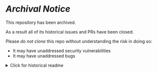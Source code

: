 # ***Archival Notice***
This repository has been archived.

As a result all of its historical issues and PRs have been closed.

Please *do not clone* this repo without understanding the risk in doing so:
- It may have unaddressed security vulnerabilities
- It may have unaddressed bugs

<details>
   <summary>Click for historical readme</summary>

# Building a Mature dbt Project from Scratch

![image](https://user-images.githubusercontent.com/73915542/137219625-69b476b7-0db8-40ec-bae4-cd1fa1c9d498.png)

Hello! This is the companion repo to the 2021 Coalesce Talk - [Building a Mature dbt Project from Scratch](https://coalesce.getdbt.com/talks/how-to-build-a-mature-dbt-project-from-scratch/)

# Introduction

With the explosion in popularity of dbt, and the coinciding explosion in features and capabilities in the tool, it's natural for many of us to find ourselves unsure of where to start. Many people come across dbt through a recommendation of a particularly powerful feature that dbt can support, like complex macros or intricate incremental model logic, but it's both intimidating and unwise to dive directly into the deep end. Like with any tool, it's best to walk before you run, and learn how these features both complement and build on each other so you can be confident you've developed a strong, sustainable, and scalable dbt project.

### Purpose of this Repo

The goal of this repository is to show a single dbt project at different lifecycle stages, showing opinionated view of when to introduce certain dbt features into your project. Each stage has a particular theme/purpose, and the listed feature sets connect to that learning goal. This is intended to be both a resource for new dbt users to use as a jumping off point for starting a new project from scratch, and a rubric for existing dbt users to peg their own use of dbt features against this model to find opportunities for growth.

In each stage listed below (and in the accompanying talk), you'll see: 
1. A theme/purpose for the life stage
2. Features relevant to the stage (with links to the relevant dbt docs)
3. A picture of the DAG of the example project in that stage
4. Links to slack channels on the [dbt Community Slack](https://www.getdbt.com/community/) that would be of interest! 

### Some caveats and assumptions:
- There are real life use cases where some features get introduced into projects out of the order described here, and that is perfectly reasonable. There are often very justifiable reasons to introduce more advanced dbt features earlier in the development cycle.
- There is no sense of timescale in this presentation! Some teams may mature their project in weeks rather than months, depending on a wide range of factors. It's more important to think about **how** features build upon themselves (and each other) rather than **how quickly** they do so.
- This presentation assumes familiarity and comfortability with git and version control, and that all of the projects are already managed in a repository


# Projects

Each project is built on a mock data set of patients, doctors, claims, and other billing data. It was generated via the [Mockaroo API](https://www.mockaroo.com/docs). Huge hat-tip to @krevitt for building a sweet G-sheet x Mockaroo integration! In the `0-raw-data` project, you can find the sample dataset this was built from, so you can load them into your warehouse and run each project to get a feel for how the functionality works!

## Infancy
Congratulations! It's (sorta!) a DAG!!

This project represents truly the bare minimum needed to have dbt do anything of use. It's really only *technically* a dbt project, but is going to need a lot of hand holding to do anything useful and keep it alive. 

### Theme: :baby_bottle: Bare Necessities :safety_pin:

### Features
  - [Models](https://docs.getdbt.com/docs/building-a-dbt-project/building-models)
  - [Commands](https://docs.getdbt.com/reference/dbt-commands)

### Relevant Commands
  - `dbt seed`
  - `dbt run`
### DAG
![image](https://user-images.githubusercontent.com/73915542/137508312-c2ca44ff-ed72-4195-a27e-b60aad0917ec.png)

### Relevant Community Slack Channels
- `#advice-dbt-for-beginners`

## Toddlerhood
This project is just starting to play with its blocks, and see how the world fits together. It can now handle multiple models, and it's able to see the difference between raw and transformed data. 

### Theme: :green_square: Building Blocks :blue_square:

### Features
  - [Models](https://docs.getdbt.com/reference/dbt-jinja-functions/ref)
    - adds `{{ ref() }}` functionality! Modularize your model!
  - [Sources](https://docs.getdbt.com/docs/building-a-dbt-project/using-sources)
    - uses `{{ source() }}` functionality, builds a layer of abstraction between source data and your transformations
  - [dbt Macros](https://docs.getdbt.com/reference/dbt-jinja-functions)
    - Start to understand some of the key built-in macros that make dbt work. 
  - [Docs](https://docs.getdbt.com/docs/building-a-dbt-project/documentation)
    - single model documentation for critical models
  - [Tests](https://docs.getdbt.com/docs/building-a-dbt-project/tests)
    - last-mile testing for final reporting objects

### Relevant Commands
  - `dbt seed`
  - `dbt run`
  - `dbt test`
  - `dbt docs generate`
  - `dbt docs serve`

### DAG
![image](https://user-images.githubusercontent.com/73915542/137508486-c2bf7a8d-3380-4971-b536-3e6e12bdc17e.png)

### Relevant Community Slack Channels
- `#advice-dbt-for-beginners`
- `#advice-data-testing`
## Childhood 
Now we're starting to let our project free into the world. Time to set some ground rules!
You wouldn't send your project to school without a list of allergies, so it's time to let people know how they should be interacting with your project

### Theme: :building_construction: Structure and Rules :straight_ruler:

### Features
  - [Project Standards and Documentation](https://discourse.getdbt.com/t/how-we-structure-our-dbt-projects/355)
    - not *technically* a dbt feature per se, but critical to scaling!
    - README
    - Style Guide
    - Contribution Guide
    - PR Template
  - [Testing](https://docs.getdbt.com/docs/building-a-dbt-project/tests)
    - Standard minimum testing requirements 
  - Docs
    - Model-level descriptions for all models
    - Deployed and shared widely
  - [Materializations](https://docs.getdbt.com/docs/building-a-dbt-project/building-models/materializations)
    - `table`
  - [Deployment](https://docs.getdbt.com/docs/running-a-dbt-project/running-dbt-in-production) (after all of the above!)

### Relevant Commands
  - `dbt compile`
  - `dbt seed`
  - `dbt run`
  - `dbt test`
  - `dbt build`
  - `dbt docs generate`
  - `dbt docs serve`

### Relevant Community Slack Channels
- `#advice-dbt-for-beginners`
- `#advice-data-testing`
- `#advice-data-modeling`

### DAG
![image](https://user-images.githubusercontent.com/73915542/137508810-c3c1aa19-4e8a-417a-8c04-67b048878d15.png)


## Adolescence
Look at your beautiful project, all grown up, about to go to prom. At this stage, your project is learning things fast, and is looking to figure out ways to work smarter not harder 
(so it can spend more time at 7/11 with their friends)

### Theme: :weight_lifting: Growth and Optimization :rocket:

### Features
  - Sources 
    - [Freshness](https://docs.getdbt.com/reference/commands/source)
  - [Packages](https://docs.getdbt.com/docs/building-a-dbt-project/package-management)
  - Materializations 
    - [Incremental](https://docs.getdbt.com/docs/building-a-dbt-project/building-models/configuring-incremental-models)
    - [Ephemeral](https://docs.getdbt.com/docs/building-a-dbt-project/building-models/materializations#ephemeral)
  - Documentation
    - column-level docs for key metrics/critical columns
  - [Macros](https://docs.getdbt.com/docs/building-a-dbt-project/jinja-macros#macros)
    - In-model SQL simplification
  - Custom Deployments (specific jobs)

### Relevant Commands
  - `dbt deps`
  - `dbt compile`
  - `dbt seed`
  - `dbt run`
  - `dbt test`
  - `dbt build`
  - `dbt docs generate`
  - `dbt docs serve`

### DAG
![image](https://user-images.githubusercontent.com/73915542/139877253-60c10dcb-051f-4414-9979-211eb87b99e9.png)


### Relevant Community Slack Channels
- `#advice-dbt-for-beginners`
- `#advice-data-testing`
- `#advice-data-modeling`
- `#advice-dbt-for-power-users`
- Relevant tool specific channels (i.e. `#tools-looker`, `#tools-meltano`)

## Adulthood
By the time your project reaches adulthood, the basics of dbt should be humming along just fine, and that should buy it time to think back on its life, look inward, and fingure out how it fits into the world. How has your project grown and changed? How does it relate to the world around it?  

### Theme: :notebook: Self Reflection :microscope:
### Features
  - Macros 
    - [Operations](https://docs.getdbt.com/docs/building-a-dbt-project/hooks-operations#operations) for object management
  - [Selectors](https://docs.getdbt.com/reference/node-selection/yaml-selectors)/[Tags](https://docs.getdbt.com/reference/resource-configs/tags)
  - Custom [Schema](https://docs.getdbt.com/docs/building-a-dbt-project/building-models/using-custom-schemas)/[Database](https://docs.getdbt.com/docs/building-a-dbt-project/building-models/using-custom-databases) Behavior
  - [Custom Generalized Test](https://docs.getdbt.com/docs/building-a-dbt-project/tests#generic-tests)
  - [Hooks &amp; Operations](https://docs.getdbt.com/docs/building-a-dbt-project/hooks-operations)
  - [Exposures](https://docs.getdbt.com/docs/building-a-dbt-project/exposures)
    - For dbt Cloud users: [unlocks status tiles](https://docs.getdbt.com/docs/dbt-cloud/using-dbt-cloud/cloud-dashboard-status-tiles)  
  
### Relevant Commands
  - `dbt deps`
  - `dbt compile`
  - `dbt source freshness`
  - `dbt seed`
  - `dbt run`
  - `dbt test`
  - `dbt build`
  - `dbt run-operation`
  - `dbt docs generate`
  - `dbt docs serve`

### DAG
![image](https://user-images.githubusercontent.com/73915542/139877311-fae7add5-421d-419d-8106-1164f7fce4bb.png)


### Relevant Community Slack Channels
- `#advice-dbt-for-beginners`
- `#advice-data-testing`
- `#advice-data-modeling`
- `#advice-dbt-for-power-users`
- Relevant tool specific channels (i.e. `#tools-looker`, `#tools-meltano`, `#db-snowflake`)
- `#towards-analytics-engineering`
- `#metadata`


## These things are advanced level (middle aged?)!
  - Introspective Analyses on dbt-produced artifacts
    - if Cloud: [Metadata API](https://docs.getdbt.com/docs/dbt-cloud/dbt-cloud-api/metadata/metadata-overview)
    - if Core: [dbt-artifacts package](https://www.google.com/search?q=dbt+artifacts&amp;rlz=1C5CHFA_enUS926US926&amp;oq=dbt+artifacts&amp;aqs=chrome.0.0i512l2j69i57j69i61l2.1811j0j7&amp;sourceid=chrome&amp;ie=UTF-8)
    - Project Health Metrics
      - Test Coverage
      - Model Runtimes
## Omitted Features

Some features are not included in this project, not because they are unimportant, but because they generally are only used as-needed when the specifics of your data/project call for it. 

- [Snapshots](https://docs.getdbt.com/docs/building-a-dbt-project/snapshots)
- [Seeds](https://docs.getdbt.com/docs/building-a-dbt-project/seeds) (although the raw data project has a good example!)
- [Variables](https://docs.getdbt.com/docs/building-a-dbt-project/building-models/using-variables)/[Environment Variables](https://docs.getdbt.com/docs/dbt-cloud/using-dbt-cloud/cloud-environment-variables)
- [Analyses](https://docs.getdbt.com/docs/building-a-dbt-project/analyses)


